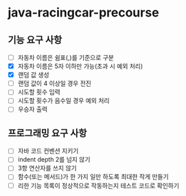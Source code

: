 # java-racingcar-precourse
## 기능 요구 사항
- [ ] 자동차 이름은 쉼표(,)를 기준으로 구분
- [x] 자동차 이름은 5자 이하만 가능(초과 시 예외 처리)
- [x] 랜덤 값 생성
- [ ] 랜덤 값이 4 이상일 경우 전진
- [ ] 시도할 횟수 입력
- [ ] 시도할 횟수가 음수일 경우 예외 처리
- [ ] 우승자 출력

## 프로그래밍 요구 사항
- [ ] 자바 코드 컨벤션 지키기
- [ ] indent depth 2를 넘지 않기
- [ ] 3항 연산자를 쓰지 않기
- [ ] 함수(또는 메서드)가 한 가지 일만 하도록 최대한 작게 만들기
- [ ] 리한 기능 목록이 정상적으로 작동하는지 테스트 코드로 확인하기
